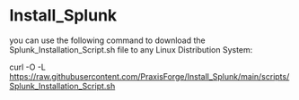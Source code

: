 # Install_Splunk

you can use the following command to download the Splunk_Installation_Script.sh file to any Linux Distribution System:

curl -O -L https://raw.githubusercontent.com/PraxisForge/Install_Splunk/main/scripts/Splunk_Installation_Script.sh
